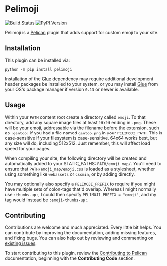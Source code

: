 # Pelimoji

[![Build Status](https://img.shields.io/github/workflow/status/pelican-plugins/pelimoji/build)](https://github.com/pelican-plugins/pelimoji/actions) [![PyPI Version](https://img.shields.io/pypi/v/pelimoji)](https://pypi.org/project/pelimoji/)

Pelimoji is a [Pelican][] plugin that adds support for custom emoji to your site.

Installation
------------

This plugin can be installed via:

    python -m pip install pelimoji

Installation of the [Glue][] dependency may require additional development header packages be installed to your system, or you may install [Glue][] from your OS's package manager if version `0.13` or newer is available.

Usage
-----

Within your `PATH` content root create a directory called `emoji`. To that directory, add any square image files at least 16x16 ending in `.png`. These will be your emoji, addressable via the filename before the extension, such as `:gentoo:` if you had a file named `gentoo.png` in your `PELIMOJI_PATH`. This is case-sensitive if your filesystem is case-sensitive. 64x64 works best, but any size will do, including 512x512. Just remember, this will affect load speed for your pages.

When compiling your site, the following directory will be created and automatically added to your STATIC_PATHS: `PATH/emoji_map/`. You'll need to ensure that `PATH/emoji_map/emoji.css` is loaded as a stylesheet, whether using something like `webassets` or `cssmin`, or by adding directly.

You may optionally also specify a `PELIMOJI_PREFIX` to require if you might have multiple sets of colon-tags that'd overlap. Whereas I might normally use `:thumbs-up:`, I could then specify `PELIMOJI_PREFIX = "emoji"`, and my tag would instead be `:emoji-thumbs-up:`.

Contributing
------------

Contributions are welcome and much appreciated. Every little bit helps. You can contribute by improving the documentation, adding missing features, and fixing bugs. You can also help out by reviewing and commenting on [existing issues][].

To start contributing to this plugin, review the [Contributing to Pelican][] documentation, beginning with the **Contributing Code** section.

[Pelican]: https://getpelican.com
[Glue]: https://github.com/jorgebastida/glue
[existing issues]: https://github.com/pelican-plugins/pelimoji/issues
[Contributing to Pelican]: https://docs.getpelican.com/en/latest/contribute.html
